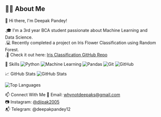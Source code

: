 ##  👨‍💻 About Me

👋 Hi there, I'm Deepak Pandey!

.🎓 I'm a 3rd year BCA student passionate about Machine Learning and Data Science.  
.💻 Recently completed a project on Iris Flower Classification using Random Forest.  
.📂 Check it out here: [Iris Classification GitHub Repo](https://github.com/DeepakPandey2004/Iris-Flower-Classification)



 🚀 Skills
![Python](https://img.shields.io/badge/Python-FFD43B?style=for-the-badge&logo=python&logoColor=blue)
![Machine Learning](https://img.shields.io/badge/Machine%20Learning-9cf?style=for-the-badge)
![Pandas](https://img.shields.io/badge/Pandas-150458?style=for-the-badge&logo=pandas&logoColor=white)
![Git](https://img.shields.io/badge/Git-F05032?style=for-the-badge&logo=git&logoColor=white)
![GitHub](https://img.shields.io/badge/GitHub-100000?style=for-the-badge&logo=github&logoColor=white)


 📈 GitHub Stats
![GitHub Stats](https://github-readme-stats.vercel.app/api?username=DeepakPandey2004&show_icons=true&theme=tokyonight)

![Top Languages](https://github-readme-stats.vercel.app/api/top-langs/?username=DeepakPandey2004&layout=compact&theme=tokyonight)



 📫 Connect With Me
📧 Email: whynotdeepaks@gmail.com  
📷 Instagram: [@diipak2005](https://instagram.com/diipak2005)  
📬 Telegram: @deepakpandey12




